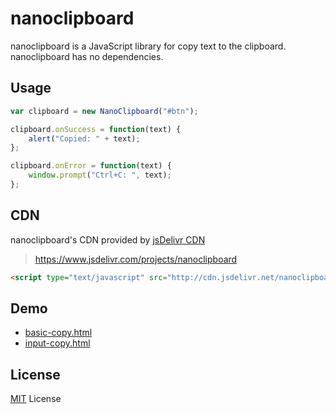 # nanoclipboard

nanoclipboard is a JavaScript library for copy text to the clipboard. nanoclipboard has no dependencies.

## Usage
```js
var clipboard = new NanoClipboard("#btn");

clipboard.onSuccess = function(text) {
	alert("Copied: " + text);
};

clipboard.onError = function(text) {
	window.prompt("Ctrl+C: ", text);
};

```

## CDN
nanoclipboard's CDN provided by [jsDelivr CDN](https://www.jsdelivr.com)
> https://www.jsdelivr.com/projects/nanoclipboard

```html
<script type="text/javascript" src="http://cdn.jsdelivr.net/nanoclipboard/1.0.0/nanoclipboard.min.js"></script>
```

## Demo
- [basic-copy.html](http://htmlpreview.github.io/?https://github.com/bornbit/nanoclipboard/blob/master/demo/basic-copy.html)
- [input-copy.html](http://htmlpreview.github.io/?https://github.com/bornbit/nanoclipboard/blob/master/demo/input-copy.html)

## License

[MIT](https://github.com/bornbit/nanoclipboard/blob/master/LICENSE) License